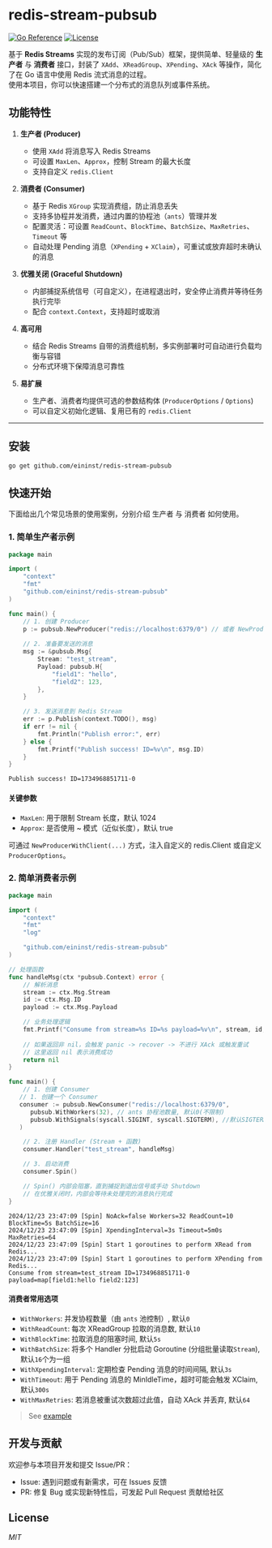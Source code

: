 # redis-stream-pubsub

[![Go Reference](https://pkg.go.dev/badge/github.com/eininst/redis-stream-pubsub.svg)](https://pkg.go.dev/github.com/eininst/redis-stream-pubsub)
[![License](https://img.shields.io/github/license/eininst/redis-stream-pubsub.svg)](LICENSE)

基于 **Redis Streams** 实现的发布订阅（Pub/Sub）框架，提供简单、轻量级的 **生产者** 与 **消费者** 接口，封装了 `XAdd`、`XReadGroup`、`XPending`、`XAck` 等操作，简化了在 Go 语言中使用 Redis 流式消息的过程。  
使用本项目，你可以快速搭建一个分布式的消息队列或事件系统。

## 功能特性

1. **生产者 (Producer)**
    - 使用 `XAdd` 将消息写入 Redis Streams
    - 可设置 `MaxLen`、`Approx`，控制 Stream 的最大长度
    - 支持自定义 `redis.Client`

2. **消费者 (Consumer)**
    - 基于 Redis `XGroup` 实现消费组，防止消息丢失
    - 支持多协程并发消费，通过内置的协程池（`ants`）管理并发
    - 配置灵活：可设置 `ReadCount`、`BlockTime`、`BatchSize`、`MaxRetries`、`Timeout` 等
    - 自动处理 Pending 消息（`XPending` + `XClaim`），可重试或放弃超时未确认的消息

3. **优雅关闭 (Graceful Shutdown)**
    - 内部捕捉系统信号（可自定义），在进程退出时，安全停止消费并等待任务执行完毕
    - 配合 `context.Context`，支持超时或取消

4. **高可用**
    - 结合 Redis Streams 自带的消费组机制，多实例部署时可自动进行负载均衡与容错
    - 分布式环境下保障消息可靠性

5. **易扩展**
    - 生产者、消费者均提供可选的参数结构体 (`ProducerOptions` / `Options`)
    - 可以自定义初始化逻辑、复用已有的 `redis.Client`

---

## 安装

```bash
go get github.com/eininst/redis-stream-pubsub
```


## 快速开始
下面给出几个常见场景的使用案例，分别介绍 生产者 与 消费者 如何使用。

### 1. 简单生产者示例

```go
package main

import (
    "context"
    "fmt"
    "github.com/eininst/redis-stream-pubsub"
)

func main() {
    // 1. 创建 Producer
    p := pubsub.NewProducer("redis://localhost:6379/0") // 或者 NewProducerWithClient(...)
    
    // 2. 准备要发送的消息
    msg := &pubsub.Msg{
        Stream: "test_stream",
        Payload: pubsub.H{
            "field1": "hello",
            "field2": 123,
        },
    }

    // 3. 发送消息到 Redis Stream
    err := p.Publish(context.TODO(), msg)
    if err != nil {
        fmt.Println("Publish error:", err)
    } else {
        fmt.Printf("Publish success! ID=%v\n", msg.ID)
    }
}
```

```text
Publish success! ID=1734968851711-0
```

#### 关键参数
* `MaxLen`: 用于限制 Stream 长度，默认 1024
* `Approx`: 是否使用 ~ 模式（近似长度），默认 true

可通过 `NewProducerWithClient(...)` 方式，注入自定义的 redis.Client 或自定义 `ProducerOptions`。

### 2. 简单消费者示例
```go
package main

import (
    "context"
    "fmt"
    "log"

    "github.com/eininst/redis-stream-pubsub"
)

// 处理函数
func handleMsg(ctx *pubsub.Context) error {
    // 解析消息
    stream := ctx.Msg.Stream
    id := ctx.Msg.ID
    payload := ctx.Msg.Payload

    // 业务处理逻辑
    fmt.Printf("Consume from stream=%s ID=%s payload=%v\n", stream, id, payload)
    
    // 如果返回非 nil，会触发 panic -> recover -> 不进行 XAck 或触发重试
    // 这里返回 nil 表示消费成功
    return nil
}

func main() {
    // 1. 创建 Consumer
   // 1. 创建一个 Consumer
   consumer := pubsub.NewConsumer("redis://localhost:6379/0",
      pubsub.WithWorkers(32), // ants 协程池数量, 默认0(不限制)
      pubsub.WithSignals(syscall.SIGINT, syscall.SIGTERM), //默认SIGTERM,
   )

    // 2. 注册 Handler (Stream + 函数)
    consumer.Handler("test_stream", handleMsg)

    // 3. 启动消费
    consumer.Spin()

    // Spin() 内部会阻塞，直到捕捉到退出信号或手动 Shutdown
    // 在优雅关闭时，内部会等待未处理完的消息执行完成
}
```

```text
2024/12/23 23:47:09 [Spin] NoAck=false Workers=32 ReadCount=10 BlockTime=5s BatchSize=16
2024/12/23 23:47:09 [Spin] XpendingInterval=3s Timeout=5m0s MaxRetries=64
2024/12/23 23:47:09 [Spin] Start 1 goroutines to perform XRead from Redis...
2024/12/23 23:47:09 [Spin] Start 1 goroutines to perform XPending from Redis...
Consume from stream=test_stream ID=1734968851711-0 payload=map[field1:hello field2:123]
```

#### 消费者常用选项
* `WithWorkers`: 并发协程数量（由 `ants` 池控制）, 默认`0`
* `WithReadCount`: 每次 XReadGroup 拉取的消息数, 默认`10`
* `WithBlockTime`: 拉取消息的阻塞时间, 默认`5s`
* `WithBatchSize`: 将多个 Handler 分批启动 Goroutine (分组批量读取`Stream`), 默认`16`个为一组
* `WithXpendingInterval`: 定期检查 Pending 消息的时间间隔, 默认`3s`
* `WithTimeout`: 用于 Pending 消息的 MinIdleTime，超时可能会触发 XClaim, 默认`300s`
* `WithMaxRetries`: 若消息被重试次数超过此值，自动 XAck 并丢弃, 默认`64`


> See [example](/example)

## 开发与贡献
欢迎参与本项目开发和提交 Issue/PR：

* Issue: 遇到问题或有新需求，可在 Issues 反馈
* PR: 修复 Bug 或实现新特性后，可发起 Pull Request 贡献给社区

## License

*MIT*